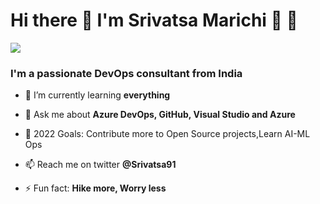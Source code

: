 # Hi there 👋 I'm  Srivatsa Marichi :metal: :rocket:

![](https://dev.azure.com/rubdevopson/c53ed56f-c130-470b-a6ae-3c4a93266530/_apis/git/repositories/88df06c2-f627-4953-9438-0f762d4cad3a/items?path=/DevOps.gif&versionDescriptor%5BversionOptions%5D=0&versionDescriptor%5BversionType%5D=0&versionDescriptor%5Bversion%5D=master&resolveLfs=true&%24format=octetStream&api-version=5.0)

### I'm a passionate DevOps consultant from India

- 🌱 I’m currently learning **everything**

- 💬 Ask me about **Azure DevOps, GitHub, Visual Studio and Azure**

- 🥅 2022 Goals: Contribute more to Open Source projects,Learn AI-ML Ops

- 📫 Reach me on twitter **@Srivatsa91**

- ⚡ Fun fact: **Hike more, Worry less**

